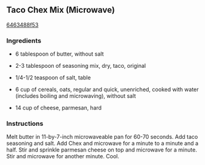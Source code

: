 ## Taco Chex Mix (Microwave)

[6463488f53](http://www.food.com/recipe/taco-chex-mix-microwave-282204)

### Ingredients

 - 6 tablespoon of butter, without salt

 - 2-3 tablespoon of seasoning mix, dry, taco, original

 - 1/4-1/2 teaspoon of salt, table

 - 6 cup of cereals, oats, regular and quick, unenriched, cooked with water (includes boiling and microwaving), without salt

 - 14 cup of cheese, parmesan, hard

### Instructions

Melt butter in 11-by-7-inch microwaveable pan for 60-70 seconds. Add taco seasoning and salt. Add Chex and microwave for a minute to a minute and a half. Stir and sprinkle parmesan cheese on top and microwave for a minute. Stir and microwave for another minute. Cool.